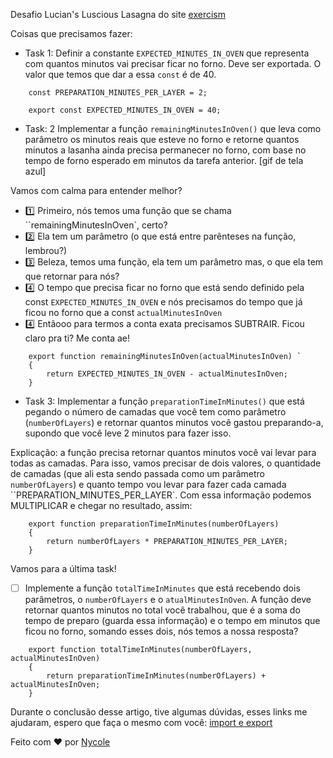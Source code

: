 Desafio Lucian's Luscious Lasagna do site [exercism](https://exercism.org/dashboard)


Coisas que precisamos fazer:
- Task 1: Definir a constante `EXPECTED_MINUTES_IN_OVEN` que representa com quantos minutos vai precisar ficar no forno. Deve ser exportada. O valor que temos que dar a essa `const` é de 40.

```
    const PREPARATION_MINUTES_PER_LAYER = 2;

    export const EXPECTED_MINUTES_IN_OVEN = 40;
```

- Task: 2 Implementar a função `remainingMinutesInOven()` que leva como parâmetro os minutos reais que esteve no forno e retorne quantos minutos a lasanha ainda precisa permanecer no forno, com base no tempo de forno esperado em minutos da tarefa anterior.
[gif de tela azul]

Vamos com calma para entender melhor? 

- 1️⃣ Primeiro, nós temos uma função que se chama ``remainingMinutesInOven`, certo? 
- 2️⃣ Ela tem um parâmetro (o que está entre parênteses na função, lembrou?) 
- 3️⃣ Beleza, temos uma função, ela tem um parâmetro mas, o que ela tem que retornar para nós? 
- 4️⃣ O tempo que precisa ficar no forno que está sendo definido pela const `EXPECTED_MINUTES_IN_OVEN` e nós precisamos do tempo que já ficou no forno que a const `actualMinutesInOven`
- 4️⃣ Entãooo para termos a conta exata precisamos SUBTRAIR. Ficou claro pra ti? Me conta ae!

```
    export function remainingMinutesInOven(actualMinutesInOven) `
    {
        return EXPECTED_MINUTES_IN_OVEN - actualMinutesInOven;
    }
```

- Task 3: Implementar a função `preparationTimeInMinutes()` que está pegando o número de camadas que você tem como parâmetro (`numberOfLayers`) e retornar quantos minutos você gastou preparando-a, supondo que você leve 2 minutos para fazer isso.

Explicação: a função precisa retornar quantos minutos você vai levar para todas as camadas. Para isso, vamos precisar de dois valores, o quantidade de camadas (que ali esta sendo passada como um parâmetro `numberOfLayers`) e quanto tempo vou levar para fazer cada camada ``PREPARATION_MINUTES_PER_LAYER`. Com essa informação podemos MULTIPLICAR e chegar no resultado, assim:

```
    export function preparationTimeInMinutes(numberOfLayers) 
    {
        return numberOfLayers * PREPARATION_MINUTES_PER_LAYER;
    }
```

Vamos para a última task!

- [ ] Implemente a função `totalTimeInMinutes` que está recebendo dois parâmetros, o `numberOfLayers` e o `atualMinutesInOven`. A função deve retornar quantos minutos no total você trabalhou, que é a soma do tempo de preparo (guarda essa informação) e o tempo em minutos que ficou no forno, somando esses dois, nós temos a nossa resposta?

``` 
    export function totalTimeInMinutes(numberOfLayers, actualMinutesInOven) 
    {
        return preparationTimeInMinutes(numberOfLayers) + actualMinutesInOven;
    }

```


Durante o conclusão desse artigo, tive algumas dúvidas, esses links me ajudaram, espero que faça o mesmo com você: 
[import e export](https://blog.betrybe.com/tecnologia/import-e-export/#3)

Feito com ❤ por [Nycole](https://github.com/nycolexavier)